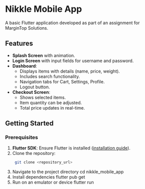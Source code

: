 # Nikkle Mobile App

A basic Flutter application developed as part of an assignment for MarginTop Solutions.

## Features

- **Splash Screen** with animation.
- **Login Screen** with input fields for username and password.
- **Dashboard**:
  - Displays items with details (name, price, weight).
  - Includes search functionality.
  - Navigation tabs for Cart, Settings, Profile.
  - Logout button.
- **Checkout Screen**:
  - Shows selected items.
  - Item quantity can be adjusted.
  - Total price updates in real-time.

## Getting Started

### Prerequisites

1. **Flutter SDK**: Ensure Flutter is installed ([installation guide](https://flutter.dev/docs/get-started/install)).
2. Clone the repository:
   ```bash
    git clone <repository_url>
3. Navigate to the project directory
    cd nikkle_mobile_app
4. Install dependencies
    flutter pub get
5. Run on an emulator or device
    flutter run
  
